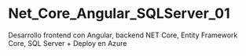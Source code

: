 # Net_Core_Angular_SQLServer_01
Desarrollo frontend con Angular, backend NET Core, Entity Framework Core, SQL Server + Deploy en Azure
